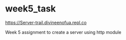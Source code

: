 # week5_task



https://Server-trail.divineenofua.repl.co


Week 5 assignment to create a server using http module
